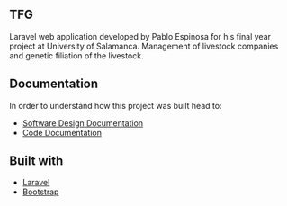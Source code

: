## TFG
Laravel web application developed by Pablo Espinosa for his final year project at University of Salamanca.
Management of livestock companies and genetic filiation of the livestock.

## Documentation

In order to understand how this project was built head to:
- [Software Design Documentation](https://github.com/espipj/TFG/tree/master/Software%20Design%20Documentation)
- [Code Documentation](https://github.com/espipj/TFG/tree/master/Code%20Documentation)

## Built with
- [Laravel](https://laravel.com/)
- [Bootstrap](https://getbootstrap.com/)
